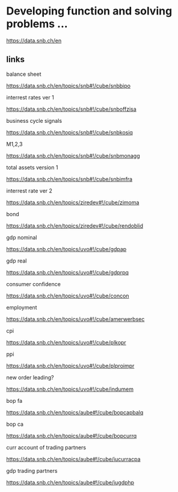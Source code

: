 # Developing function and solving problems ...


<a href="https://data.snb.ch/en">https://data.snb.ch/en</a><br>

## links

balance sheet

<a href="https://data.snb.ch/en/topics/snb#!/cube/snbbipo">https://data.snb.ch/en/topics/snb#!/cube/snbbipo</a><br>

interrest rates ver 1

<a href="https://data.snb.ch/en/topics/snb#!/cube/snboffzisa">https://data.snb.ch/en/topics/snb#!/cube/snboffzisa</a><br>

business cycle signals

<a href="https://data.snb.ch/en/topics/snb#!/cube/snbkosiq">https://data.snb.ch/en/topics/snb#!/cube/snbkosiq</a><br>

M1,2,3

<a href="https://data.snb.ch/en/topics/snb#!/cube/snbmonagg">https://data.snb.ch/en/topics/snb#!/cube/snbmonagg</a><br>

total assets version 1

<a href="https://data.snb.ch/en/topics/snb#!/cube/snbimfra">https://data.snb.ch/en/topics/snb#!/cube/snbimfra</a><br>

interrest rate ver 2

<a href="https://data.snb.ch/en/topics/ziredev#!/cube/zimoma">https://data.snb.ch/en/topics/ziredev#!/cube/zimoma</a><br>

bond

<a href="https://data.snb.ch/en/topics/ziredev#!/cube/rendoblid">https://data.snb.ch/en/topics/ziredev#!/cube/rendoblid</a><br>

gdp nominal

<a href="https://data.snb.ch/en/topics/uvo#!/cube/gdpap">https://data.snb.ch/en/topics/uvo#!/cube/gdpap</a><br>

gdp real

<a href="https://data.snb.ch/en/topics/uvo#!/cube/gdprpq">https://data.snb.ch/en/topics/uvo#!/cube/gdprpq</a><br>

consumer confidence

<a href="https://data.snb.ch/en/topics/uvo#!/cube/concon">https://data.snb.ch/en/topics/uvo#!/cube/concon</a><br>

employment

<a href="https://data.snb.ch/en/topics/uvo#!/cube/amerwerbsec">https://data.snb.ch/en/topics/uvo#!/cube/amerwerbsec</a><br>

cpi

<a href="https://data.snb.ch/en/topics/uvo#!/cube/plkopr">https://data.snb.ch/en/topics/uvo#!/cube/plkopr</a><br>

ppi

<a href="https://data.snb.ch/en/topics/uvo#!/cube/plproimpr">https://data.snb.ch/en/topics/uvo#!/cube/plproimpr</a><br>

new order leading?

<a href="https://data.snb.ch/en/topics/uvo#!/cube/indumem">https://data.snb.ch/en/topics/uvo#!/cube/indumem</a><br>

bop fa

<a href="https://data.snb.ch/en/topics/aube#!/cube/bopcapbalq">https://data.snb.ch/en/topics/aube#!/cube/bopcapbalq</a><br>

bop ca

<a href="https://data.snb.ch/en/topics/aube#!/cube/bopcurrq">https://data.snb.ch/en/topics/aube#!/cube/bopcurrq</a><br>

curr account of trading partners

<a href="https://data.snb.ch/en/topics/aube#!/cube/iucurracpa">https://data.snb.ch/en/topics/aube#!/cube/iucurracpa</a><br>

gdp trading partners

<a href="https://data.snb.ch/en/topics/aube#!/cube/iugdphp">https://data.snb.ch/en/topics/aube#!/cube/iugdphp</a><br>
<a href=""></a><br>
<a href=""></a><br>
<a href=""></a><br>
<a href=""></a><br>
<a href=""></a><br>
<a href=""></a><br>

